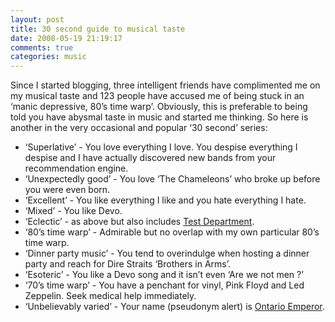 ```yaml
---
layout: post
title: 30 second guide to musical taste
date: 2008-05-19 21:19:17
comments: true
categories: music
---
```

Since I started blogging, three intelligent friends have complimented me
on my musical taste and 123 people have accused me of being stuck in an
‘manic depressive, 80’s time warp’. Obviously, this is preferable to
being told you have abysmal taste in music and started me thinking. So
here is another in the very occasional and popular ‘30 second’ series:

- ‘Superlative’ - You love everything I love. You despise everything I
  despise and I have actually discovered new bands from your
  recommendation engine.
- ‘Unexpectedly good’ - You love ‘The Chameleons’ who broke up before
  you were even born.
- ‘Excellent’ - You like everything I like and you hate everything I
  hate.
- ‘Mixed’ - You like Devo.
- ‘Eclectic’ - as above but also includes [Test Department][].
- ‘80’s time warp’ - Admirable but no overlap with my own particular
  80’s time warp.
- ‘Dinner party music’ - You tend to overindulge when hosting a dinner
  party and reach for Dire Straits ‘Brothers in Arms’.
- ‘Esoteric’ - You like a Devo song and it isn’t even ‘Are we not men
  ?’
- ‘70’s time warp’ - You have a penchant for vinyl, Pink Floyd and Led
  Zeppelin. Seek medical help immediately.
- ‘Unbelievably varied’ - Your name (pseudonym alert) is [Ontario Emperor][].

[Test Department]: http://en.wikipedia.org/wiki/Test_Dept
[Ontario Emperor]: http://www.last.fm/user/ontarioemperor/
